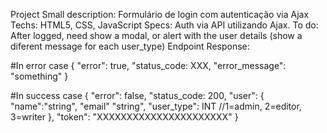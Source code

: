Project Small description: Formulário de login com autenticação via Ajax
Techs: HTML5, CSS, JavaScript
Specs: Auth via API utilizando Ajax.
To do: After logged, need show a modal, or alert with the user details (show a diferent message for each user_type)
Endpoint Response: 

#In error case
{
    "error": true,
    "status_code: XXX, 
    "error_message": "something"
}

#In success case
{
    "error": false,
    "status_code: 200, 
    "user": {
        "name":"string",
        "email" "string",
        "user_type": INT //1=admin, 2=editor, 3=writer
    },
    "token": "XXXXXXXXXXXXXXXXXXXXXX"
}
